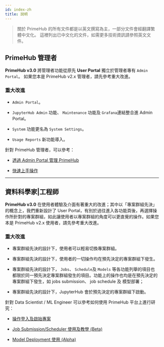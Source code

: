```yaml
---
id: index-zh
title: 說明
---
```


>關於 PrimeHub 的所有文件都是以英文撰寫為主，一部分文件會經翻譯繁體中文化。
>這裡列出已中文化的文件，如需更多技術資訊請參照英文文件。

## PrimeHub 管理者

**PrimeHub v3.0** 將管理者功能從原先 **User Portal** 獨立於管理者專有 `Admin Portal`。 如果您本是 PrimeHub v2.x 管理者，請先參考重大改進。

### 重大改進

+ `Admin Portal`。

+ `JupyterHub Admin` 功能、 `Maintenance` 功能及 `Grafana`連結整合進 Admin Portal。

+ `System` 功能更名為 `System Settings`。

+ `Usage Reports` 新功能導入。

針對 PrimeHub 管理者，可以參考：

+ [透過 Admin Portal 管理 PrimeHub](zh-tw/quickstart/login-portal-admin#功能選單)

+ [快速上手操作](zh-tw/quickstart/create-user)

---

## 資料科學家|工程師

**PrimeHub v3.0** 在使用者體驗及介面有著重大的改進；其中以「專案群組先決」的概念上，我們重新設計了 User Portal，有別於過往進入各功能頁後，再選擇操作所針對的專案群組，如此讓使用者以專案群組的角度可以更直覺的操作。如果您本是 PrimeHub v2.x 使用者，請先參考重大改進。

### 重大改進

+ 專案群組先決的設計下，使用者可以輕易切換專案群組。

+ 專案群組先決的設計下，使用者的一切操作均在預先決定的專案群組下發生。

+ 專案群組先決的設計下， `Jobs`、 `Schedule`及 `Models` 等各功能列舉的項目也都限於同一預先決定專案群組發生的項目。功能上的操作也均是在預先決定的專案群組下發生，如 jobs submission、 job schedule 及 模型部署；

+ 專案群組先決的設計下，JupyterHub 會於預先決定的專案群組下啟動。

針對 Data Scientist / ML Engineer 可以參考如何使用 PrimeHub 平台上進行研究：

+ [操作登入及啟始專案](zh-tw/quickstart/login-portal-user)

+ [Job Submission/Scheduler 使用及教學 (Beta)](zh-tw/job-submission-cht)

+ [Model Deployment 使用 (Alpha)](zh-tw/model-deployment-feature)

